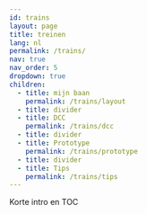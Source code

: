 ```yaml
---
id: trains
layout: page
title: treinen
lang: nl
permalink: /trains/
nav: true
nav_order: 5
dropdown: true
children:
  - title: mijn baan
    permalink: /trains/layout
  - title: divider
  - title: DCC
    permalink: /trains/dcc
  - title: divider
  - title: Prototype
    permalink: /trains/prototype
  - title: divider
  - title: Tips
    permalink: /trains/tips
---
```


Korte intro en TOC

